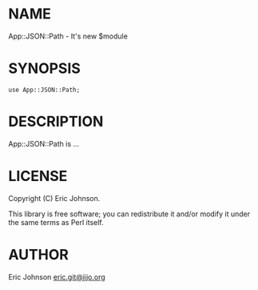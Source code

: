 # NAME

App::JSON::Path - It's new $module

# SYNOPSIS

    use App::JSON::Path;

# DESCRIPTION

App::JSON::Path is ...

# LICENSE

Copyright (C) Eric Johnson.

This library is free software; you can redistribute it and/or modify
it under the same terms as Perl itself.

# AUTHOR

Eric Johnson <eric.git@iijo.org>

